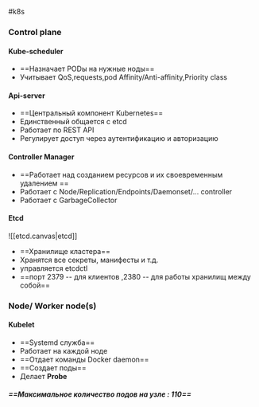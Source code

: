 #k8s
### Control plane
#### Kube-scheduler
- ==Назначает PODы на нужные ноды==
- Учитывает QoS,requests,pod Affinity/Anti-affinity,Priority class
#### Api-server
- ==Центральный компонент Kubernetes==
- Единственный общается с etcd
- Работает по REST API
- Регулирует доступ через аутентификацию и авторизацию 
#### Controller Manager
- ==Работает над созданием ресурсов и их своевременным удалением ==
- Работает с Node/Replication/Endpoints/Daemonset/... controller 			
- Работает с GarbageCollector
#### Etcd
 ![[etcd.canvas|etcd]]
- ==Хранилище кластера==
- Хранятся все секреты, манифесты и т.д.
- управляется etcdctl
- ==порт 2379 -- для клиентов ,2380 -- для работы хранилищ между собой==

### Node/ Worker node(s)
#### Kubelet
- ==Systemd служба==
- Работает на каждой ноде
- ==Отдает команды Docker daemon==
- ==Создает поды==
- Делает **Probe**
##### ==Максимальное количество подов на узле : 110==